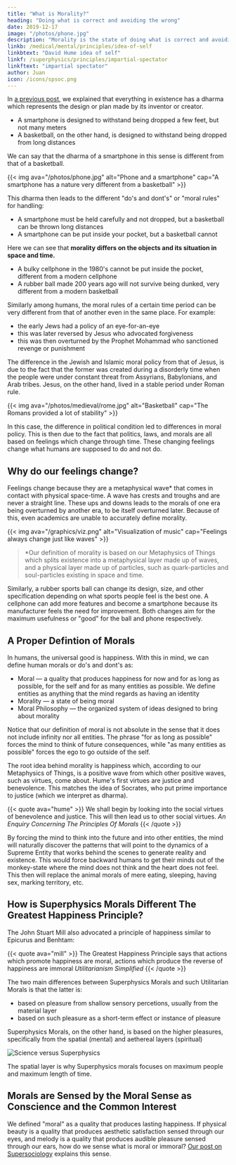 ```yaml
---
title: "What is Morality?"
heading: "Doing what is correct and avoiding the wrong"
date: 2019-12-17
image: "/photos/phone.jpg"
description: "Morality is the state of doing what is correct and avoiding the wrong in order to have sustainable happiness for as long as possible and for as many entities as possible"
linkb: /medical/mental/principles/idea-of-self
linkbtext: "David Hume idea of self"
linkf: /superphysics/principles/impartial-spectator
linkftext: "impartial spectator"
author: Juan
icon: /icons/spsoc.png
---
```



In [a previous post](/social/economics/principles/invisible-hand), we explained that everything in existence has a dharma which represents the design or plan made by its inventor or creator. 
- A smartphone is designed to withstand being dropped a few feet, but not many meters
- A basketball, on the other hand, is designed to withstand being dropped from long distances 

We can say that the dharma of a smartphone in this sense is different from that of a basketball.  

{{< img ava="/photos/phone.jpg" alt="Phone and a smartphone" cap="A smartphone has a nature very different from a basketball" >}}

This dharma then leads to the different "do's and dont's" or "moral rules" for handling: 
- A smartphone must be held carefully and not dropped, but a basketball can be thrown long distances 
- A smartphone can be put inside your pocket, but a basketball cannot

Here we can see that **morality differs on the objects and its situation in space and time.** 
- A bulky cellphone in the 1980's cannot be put inside the pocket, different from a modern cellphone
- A rubber ball made 200 years ago will not survive being dunked, very different from a modern basketball

Similarly among humans, the moral rules of a certain time period can be very different from that of another even in the same place. For example:
- the early Jews had a policy of an eye-for-an-eye
- this was later reversed by Jesus who advocated forgiveness
- this was then overturned by the Prophet Mohammad who sanctioned revenge or punishment

The difference in the Jewish and Islamic moral policy from that of Jesus, is due to the fact that the former was created during a disorderly time when the people were under constant threat from Assyrians, Babylonians, and Arab tribes. Jesus, on the other hand, lived in a stable period under Roman rule. 

{{< img ava="/photos/medieval/rome.jpg" alt="Basketball" cap="The Romans provided a lot of stability" >}}


In this case, the difference in political condition led to differences in moral policy. This is then due to the fact that politics, laws, and morals are all based on feelings which change through time. These changing feelings change what humans are supposed to do and not do. 


## Why do our feelings change?

Feelings change because they are a metaphysical wave* that comes in contact with physical space-time. A wave has crests and troughs and are never a straight line. These ups and downs leads to the morals of one era being overturned by another era, to be itself overturned later. Because of this, even academics are unable to accurately define morality.


{{< img ava="/graphics/viz.png" alt="Visualization of music" cap="Feelings always change just like waves" >}}

> *Our definition of morality is based on our Metaphysics of Things which splits existence into a metaphysical layer made up of waves, and a physical layer made up of particles, such as quark-particles and soul-particles existing in space and time.

Similarly, a rubber sports ball can change its design, size, and other specification depending on what sports people feel is the best one. A cellphone can add more features and become a smartphone because its manufacturer feels the need for improvement. Both changes aim for the maximum usefulness or "good" for the ball and phone respectively.


## A Proper Defintion of Morals

<!-- In order to create a moral system that is universal (across space) and more long lasting (across time), we must go to the root and define what morals are: -->
In humans, the universal good is happiness. With this in mind, we can define human morals or do's and dont's as:
- Moral — a quality that produces happiness for now and for as long as possible, for the self and for as many entities as possible. We define entities as anything that the mind regards as having an identity
- Morality — a state of being moral
- Moral Philosophy — the organized system of ideas designed to bring about morality

Notice that our definition of moral is not absolute in the sense that it does not include infinity nor all entities. The phrase "for as long as possible" forces the mind to think of future consequences, while "as many entities as possible" forces the ego to go outside of the self. 


The root idea behind morality is happiness which, according to our Metaphysics of Things, is a positive wave from which other positive waves, such as virtues, come about. Hume's first virtues are justice and benevolence. This matches the idea of Socrates, who put prime importance to justice (which we interpret as dharma).


{{< quote ava="hume" >}}
We shall begin by looking into the social virtues of benevolence and justice. This will then lead us to other social virtues.
<cite>An Enquiry Concerning The Principles Of Morals</cite>
{{< /quote >}}


By forcing the mind to think into the future and into other entities, the mind will naturally discover the patterns that will point to the dynamics of a Supreme Entity that works behind the scenes to generate reality and existence. This would force backward humans to get their minds out of the monkey-state where the mind does not think and the heart does not feel. This then will replace the animal morals of mere eating, sleeping, having sex, marking territory, etc.


## How is Superphysics Morals Different The Greatest Happiness Principle?

The John Stuart Mill also advocated a principle of happiness similar to Epicurus and Benhtam:

{{< quote ava="mill" >}}
The Greatest Happiness Principle says that actions which promote happiness are moral, actions which produce the reverse of happiness are immoral 
<cite>Utilitarianism Simplified</cite>
{{< /quote >}}

The two main differences between Superphysics Morals and such Utilitarian Morals is that the latter is:
- based on pleasure from shallow sensory percetions, usually from the material layer 
- based on such pleasure as a short-term effect or instance of pleasure

Superphysics Morals, on the other hand, is based on the higher pleasures, specifically from the spatial (mental) and aethereal layers (spiritual)

![Science versus Superphysics](/graphics/sciencevsp.png)

The spatial layer is why Superphysics morals focuses on maximum people and maximum length of time. 


## Morals are Sensed by the Moral Sense as Conscience and the Common Interest

We defined "moral" as a quality that produces lasting happiness. If physical beauty is a quality that produces aesthetic satisfaction sensed through our eyes, and melody is a quality that produces audible pleasure sensed through our ears, how do we sense what is moral or immoral? [Our post on Supersociology](/social/supersociology/principles/common-interest) explains this sense. 
